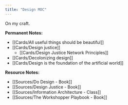 ```yaml
---
title: "Design MOC"
---
```

On my craft. 

**Permanent Notes:**
+ [[Cards/All useful things should be beautiful]]
+ [[Cards/Design justice]]
	+ [[Cards/Design Justice Network Principles]]
+ [[Cards/Decolonizing design]]
+ [[Cards/Design is the foundation of the artificial world]]

**Resource Notes:**
+ [[Sources/Do Design - Book]]
+ [[Sources/Design Justice - Book]]
+ [[Sources/Information Architecture - Class]]
+ [[Sources/The Workshopper Playbook - Book]]
